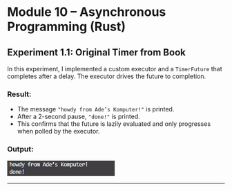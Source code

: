 # Module 10 – Asynchronous Programming (Rust)



## Experiment 1.1: Original Timer from Book

In this experiment, I implemented a custom executor and a `TimerFuture` that completes after a delay. The executor drives the future to completion.

### Result:
- The message `"howdy from Ade’s Komputer!"` is printed.
- After a 2-second pause, `"done!"` is printed.
- This confirms that the future is lazily evaluated and only progresses when polled by the executor.

### Output:
![Experiment 1.1](./Experiment1.1.png)

---

